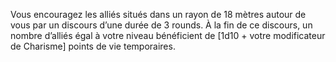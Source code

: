 ﻿---
id: subclass_mighty_leader_fr.md#motiver-les-troupes
name: Motiver les troupes
---

Vous encouragez les alliés situés dans un rayon de 18 mètres autour de vous par un discours d’une durée de 3 rounds. À la fin de ce discours, un nombre d’alliés égal à votre niveau bénéficient de [1d10 + votre modificateur de Charisme] points de vie temporaires.

